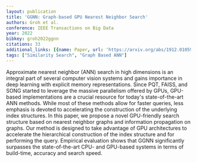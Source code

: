 ```yaml
---
layout: publication
title: 'GGNN: Graph-based GPU Nearest Neighbor Search'
authors: Groh et al.
conference: IEEE Transactions on Big Data
year: 2022
bibkey: groh2022ggnn
citations: 33
additional_links: [{name: Paper, url: 'https://arxiv.org/abs/1912.01059'}]
tags: ["Similarity Search", "Graph Based ANN"]
---
```

Approximate nearest neighbor (ANN) search in high dimensions is an integral
part of several computer vision systems and gains importance in deep learning
with explicit memory representations. Since PQT, FAISS, and SONG started to
leverage the massive parallelism offered by GPUs, GPU-based implementations are
a crucial resource for today's state-of-the-art ANN methods. While most of
these methods allow for faster queries, less emphasis is devoted to
accelerating the construction of the underlying index structures. In this
paper, we propose a novel GPU-friendly search structure based on nearest
neighbor graphs and information propagation on graphs. Our method is designed
to take advantage of GPU architectures to accelerate the hierarchical
construction of the index structure and for performing the query. Empirical
evaluation shows that GGNN significantly surpasses the state-of-the-art CPU-
and GPU-based systems in terms of build-time, accuracy and search speed.